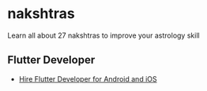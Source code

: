 # nakshtras

Learn all about 27 nakshtras to improve your astrology skill

## Flutter Developer

- [Hire Flutter Developer for Android and iOS ](https://fvrr.co/30dI1vr)
